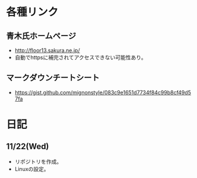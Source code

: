 # 各種リンク
## 青木氏ホームページ
- http://floor13.sakura.ne.jp/
- 自動でhttpsに補完されてアクセスできない可能性あり。

## マークダウンチートシート
- https://gist.github.com/mignonstyle/083c9e1651d7734f84c99b8cf49d57fa

# 日記
## 11/22(Wed)
- リポジトリを作成。
- Linuxの設定。